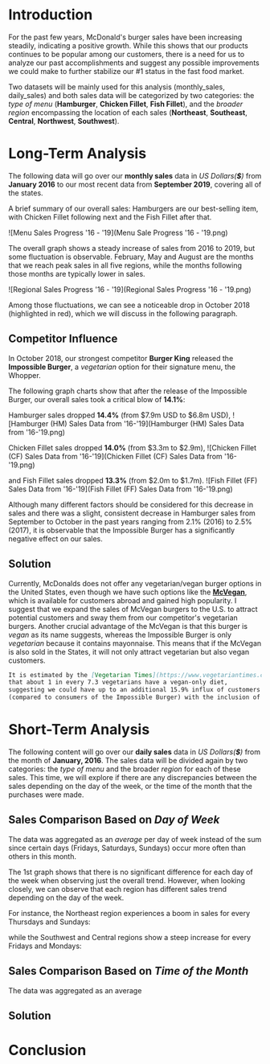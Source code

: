
# Introduction

For the past few years, McDonald's burger sales have been increasing steadily, indicating a positive growth.
While this shows that our products continues to be popular among our customers, there is a need for us to analyze our past
accomplishments and suggest any possible improvements we could make to further stabilize our #1 status in the fast food market.

Two datasets will be mainly used for this analysis (monthly_sales, daily_sales) and both sales data will be categorized by two categories: 
the _type of menu_ (**Hamburger**, **Chicken Fillet**, **Fish Fillet**),
and the _broader region_ encompassing the location of each sales (**Northeast**, **Southeast**, **Central**, **Northwest**, **Southwest**). 


# Long-Term Analysis

The following data will go over our **monthly sales** data in _US Dollars(**$**)_ from **January 2016** to our most recent data from **September 2019**, covering all of the states. 

A brief summary of our overall sales: Hamburgers are our best-selling item, with Chicken Fillet following next and the Fish Fillet after that.

![Menu Sales Progress '16 - '19](Menu Sale Progress '16 - '19.png)

The overall graph shows a steady increase of sales from 2016 to 2019, but some fluctuation is observable.
February, May and August are the months that we reach peak sales in all five regions, while the months following those months
are typically lower in sales. 

![Regional Sales Progress '16 - '19](Regional Sales Progress '16 - '19.png)

Among those fluctuations, we can see a noticeable drop in October 2018 (highlighted in red), which we will discuss in the following paragraph.


## Competitor Influence

In October 2018, our strongest competitor **Burger King** released the **Impossible Burger**, 
a _vegetarian_ option for their signature menu, the Whopper.

The following graph charts show that after the release of the Impossible Burger, our overall sales took a critical blow of **14.1%**:


Hamburger sales dropped **14.4%** (from $7.9m USD to $6.8m USD),
![Hamburger (HM) Sales Data from '16-'19](Hamburger (HM) Sales Data from '16-'19.png)

Chicken Fillet sales dropped **14.0%** (from $3.3m to $2.9m),
![Chicken Fillet (CF) Sales Data from '16-'19](Chicken Fillet (CF) Sales Data from '16-'19.png)

and Fish Fillet sales dropped **13.3%** (from $2.0m to $1.7m).
![Fish Fillet (FF) Sales Data from '16-'19](Fish Fillet (FF) Sales Data from '16-'19.png)


Although many different factors should be considered for this decrease in sales and there was a slight, consistent decrease in Hamburger sales from September to October in the past years ranging from 2.1% (2016) to 2.5% (2017), it is observable that the Impossible Burger has a significantly negative effect on our sales.


## Solution

Currently, McDonalds does not offer any vegetarian/vegan burger options in the United States, even though we have such options like the [**McVegan**](https://www.today.com/food/mcdonald-s-testing-vegan-burger-finland-t117145), which is available for customers abroad
and gained high popularity. 
I suggest that we expand the sales of McVegan burgers to the U.S. to attract potential customers and sway them from our competitor's vegetarian burgers. 
Another crucial advantage of the McVegan is that this burger is _vegan_ as its name suggests, whereas the Impossible Burger is only _vegetarian_ because it contains mayonnaise. This means that if the McVegan is also sold in the States, it will not only attract vegetarian but also vegan customers. 
```markdown
It is estimated by the [Vegetarian Times](https://www.vegetariantimes.com/uncategorized/vegetarianism-in-america) 
that about 1 in every 7.3 vegetarians have a vegan-only diet, 
suggesting we could have up to an additional 15.9% influx of customers 
(compared to consumers of the Impossible Burger) with the inclusion of the McVegan on our menu.
```


# Short-Term Analysis

The following content will go over our **daily sales** data in _US Dollars(**$**)_ from the month of **January, 2016**. 
The sales data will be divided again by two categories: the _type of menu_ and the broader _region_ for each of these sales.
This time, we will explore if there are any discrepancies between the sales depending on the day of the week, or the time of the month
that the purchases were made.

## Sales Comparison Based on _Day of Week_

The data was aggregated as an _average_ per day of week instead of the sum since certain days (Fridays, Saturdays, Sundays) occur more often than others in this month.

The 1st graph shows that there is no significant difference for each day of the week when observing just the overall trend.
However, when looking closely, we can observe that each region has different sales trend depending on the day of the week.

For instance, the Northeast region experiences a boom in sales for every Thursdays and Sundays: 

while the Southwest and Central regions show a steep increase for every Fridays and Mondays: 


## Sales Comparison Based on _Time of the Month_

The data was aggregated as an average 

## Solution



# Conclusion

